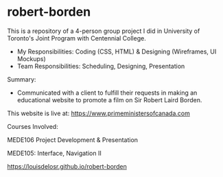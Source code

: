 # robert-borden

This is a repository of a 4-person group project I did in University of Toronto's Joint Program with Centennial College.

- My Responsibilities: Coding (CSS, HTML) & Designing (Wireframes, UI Mockups)
- Team Responsibilities: Scheduling, Designing, Presentation

Summary:
- Communicated with a client to fulfill their requests in making an educational website to promote a film on Sir Robert Laird Borden.

This website is live at: https://www.primeministersofcanada.com

Courses Involved: 

MEDE106 Project Development & Presentation

MEDE105: Interface, Navigation II

https://louisdelosr.github.io/robert-borden
